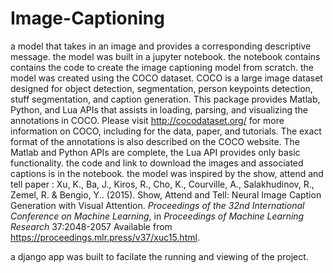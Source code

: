 # Image-Captioning
a model that takes in an image and provides a corresponding descriptive message. the model was built in a jupyter notebook. the notebook contains contains the code to create the image captioning model from scratch.
the model was created using the COCO dataset. 
COCO is a large image dataset designed for object detection, segmentation, person keypoints detection, stuff segmentation, and caption generation. This package provides Matlab, Python, and Lua APIs that assists in loading, parsing, and visualizing the annotations in COCO. Please visit http://cocodataset.org/ for more information on COCO, including for the data, paper, and tutorials. The exact format of the annotations is also described on the COCO website. The Matlab and Python APIs are complete, the Lua API provides only basic functionality.
the code and link to download the images and associated captions is in the notebook. 
the model was inspired by the show, attend and tell paper : Xu, K., Ba, J., Kiros, R., Cho, K., Courville, A., Salakhudinov, R., Zemel, R. &amp; Bengio, Y.. (2015). Show, Attend and Tell: Neural Image Caption Generation with Visual Attention. <i>Proceedings of the 32nd International Conference on Machine Learning</i>, in <i>Proceedings of Machine Learning Research</i> 37:2048-2057 Available from https://proceedings.mlr.press/v37/xuc15.html.

a django app was built to facilate the running and viewing of the project.

